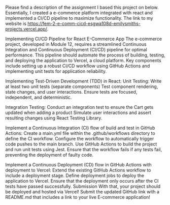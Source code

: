 Please find a description of the assignment I based this project on below. Essentially, I created a e-commerce platform integrated with react and implemented a CI/CD pipeline to maximize functionality.
The link to my website is https://fem-2-e-comm-cicd-esgwa108d-emilysmiths-projects.vercel.app/.

Implementing CI/CD Pipeline for React E-Commerce App
The e-commerce project, developed in Module 12, requires a streamlined Continuous Integration and Continuous Deployment (CI/CD) pipeline for optimal performance. This pipeline should automate the process of building, testing, and deploying the application to Vercel, a cloud platform. Key components include setting up a robust CI/CD workflow using GitHub Actions and implementing unit tests for application reliability. 



Implementing Test-Driven Development (TDD) in React:
Unit Testing:
Write at least two unit tests (separate components)
Test component rendering, state changes, and user interactions.
Ensure tests are focused, independent, and deterministic.

Integration Testing:
Conduct an integration test to ensure the Cart gets updated when adding a product 
Simulate user interactions and assert resulting changes using React Testing Library.

Implement a Continuous Integration (CI) flow of build and test in GitHub Actions:
Create a main.yml file within the .github/workflows directory to define the CI workflow.
Configure the workflow to automatically trigger code pushes to the main branch.
Use GitHub Actions to build the project and run unit tests using Jest.
Ensure that the workflow fails if any tests fail, preventing the deployment of faulty code.

Implement a Continuous Deployment (CD) flow in GitHub Actions with deployment to Vercel:
Extend the existing GitHub Actions workflow to include a deployment stage.
Define deployment jobs to deploy the application to Vercel.
Ensure that the deployment only occurs after the CI tests have passed successfully.
Submission
With that, your project should be deployed and hosted via Vercel!  Submit the updated GitHub link with a README.md that includes a link to your live E-commerce application!